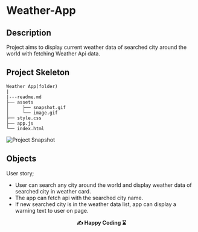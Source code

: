 # Weather-App

## Description
Project aims to display current weather data of searched city around the world with fetching Weather Api data.

## Project Skeleton

```
Weather App(folder)
|
|---readme.md 
├── assets
│     ├── snapshot.gif
│     └── image.gif
├── style.css
├── app.js
└── index.html
```

![Project Snapshot](snapshot.gif)

## Objects

User story;

  - User can search any city around the world and display weather data of searched city in weather card.
  - The app can fetch api with the searched city name.
  - If new searched city is in the weather data list, app can display a warning text to user on page.


<p align="center"> <strong> ✍ Happy Coding ⌛ </strong> <p>
